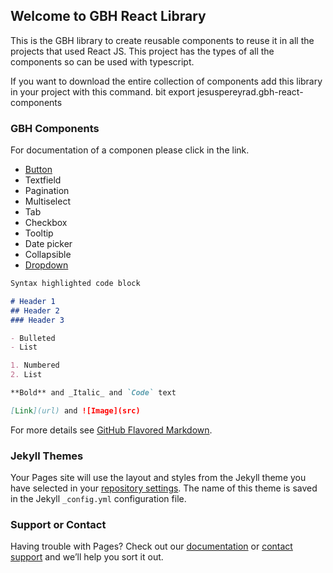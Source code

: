 ## Welcome to GBH React Library

This is the GBH library to create reusable components to reuse it in all the projects that used React JS. This project has the types of all the components so can be used with typescript. 

If you want to download the entire collection of components add this library in your project with this command.
bit export jesuspereyrad.gbh-react-components

### GBH Components

For documentation of a componen please click in the link.

- [Button](/storybooks/button)
- Textfield
- Pagination
- Multiselect
- Tab
- Checkbox
- Tooltip
- Date picker
- Collapsible
- [Dropdown](https://jesuspereyrad.github.io/page/storybook-static/?selectedKind=Dropdown)

```markdown
Syntax highlighted code block

# Header 1
## Header 2
### Header 3

- Bulleted
- List

1. Numbered
2. List

**Bold** and _Italic_ and `Code` text

[Link](url) and ![Image](src)
```

For more details see [GitHub Flavored Markdown](https://guides.github.com/features/mastering-markdown/).

### Jekyll Themes

Your Pages site will use the layout and styles from the Jekyll theme you have selected in your [repository settings](https://github.com/jesuspereyrad/page/settings). The name of this theme is saved in the Jekyll `_config.yml` configuration file.

### Support or Contact

Having trouble with Pages? Check out our [documentation](https://help.github.com/categories/github-pages-basics/) or [contact support](https://github.com/contact) and we’ll help you sort it out.
